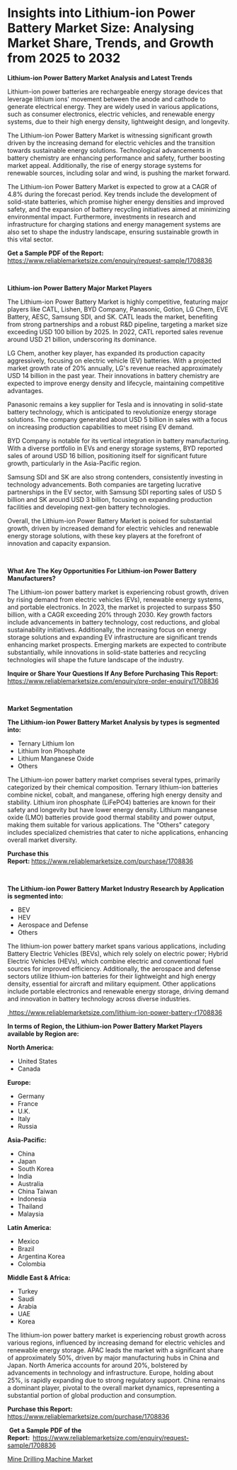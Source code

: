 <p><h1>Insights into Lithium-ion Power Battery Market Size: Analysing Market Share, Trends, and Growth from 2025 to 2032</h1></p><p><strong>Lithium-ion Power Battery Market Analysis and Latest Trends</strong></p>
<p><p>Lithium-ion power batteries are rechargeable energy storage devices that leverage lithium ions' movement between the anode and cathode to generate electrical energy. They are widely used in various applications, such as consumer electronics, electric vehicles, and renewable energy systems, due to their high energy density, lightweight design, and longevity.</p><p>The Lithium-ion Power Battery Market is witnessing significant growth driven by the increasing demand for electric vehicles and the transition towards sustainable energy solutions. Technological advancements in battery chemistry are enhancing performance and safety, further boosting market appeal. Additionally, the rise of energy storage systems for renewable sources, including solar and wind, is pushing the market forward.</p><p>The Lithium-ion Power Battery Market is expected to grow at a CAGR of 4.8% during the forecast period. Key trends include the development of solid-state batteries, which promise higher energy densities and improved safety, and the expansion of battery recycling initiatives aimed at minimizing environmental impact. Furthermore, investments in research and infrastructure for charging stations and energy management systems are also set to shape the industry landscape, ensuring sustainable growth in this vital sector.</p></p>
<p><strong>Get a Sample PDF of the Report:&nbsp;</strong> <a href="https://www.reliablemarketsize.com/enquiry/request-sample/1708836?utm_campaign=1835&utm_medium=2&utm_source=Github&utm_content=ia&utm_term=27032025&utm_id=lithium-ion-power-battery">https://www.reliablemarketsize.com/enquiry/request-sample/1708836</a></p>
<p>&nbsp;</p>
<p><strong>Lithium-ion Power Battery Major Market Players</strong></p>
<p><p>The Lithium-ion Power Battery Market is highly competitive, featuring major players like CATL, Lishen, BYD Company, Panasonic, Gotion, LG Chem, EVE Battery, AESC, Samsung SDI, and SK. CATL leads the market, benefiting from strong partnerships and a robust R&D pipeline, targeting a market size exceeding USD 100 billion by 2025. In 2022, CATL reported sales revenue around USD 21 billion, underscoring its dominance.</p><p>LG Chem, another key player, has expanded its production capacity aggressively, focusing on electric vehicle (EV) batteries. With a projected market growth rate of 20% annually, LG's revenue reached approximately USD 14 billion in the past year. Their innovations in battery chemistry are expected to improve energy density and lifecycle, maintaining competitive advantages.</p><p>Panasonic remains a key supplier for Tesla and is innovating in solid-state battery technology, which is anticipated to revolutionize energy storage solutions. The company generated about USD 5 billion in sales with a focus on increasing production capabilities to meet rising EV demand.</p><p>BYD Company is notable for its vertical integration in battery manufacturing. With a diverse portfolio in EVs and energy storage systems, BYD reported sales of around USD 16 billion, positioning itself for significant future growth, particularly in the Asia-Pacific region.</p><p>Samsung SDI and SK are also strong contenders, consistently investing in technology advancements. Both companies are targeting lucrative partnerships in the EV sector, with Samsung SDI reporting sales of USD 5 billion and SK around USD 3 billion, focusing on expanding production facilities and developing next-gen battery technologies.</p><p>Overall, the Lithium-ion Power Battery Market is poised for substantial growth, driven by increased demand for electric vehicles and renewable energy storage solutions, with these key players at the forefront of innovation and capacity expansion.</p></p>
<p>&nbsp;</p>
<p><strong>What Are The Key Opportunities For Lithium-ion Power Battery Manufacturers?</strong></p>
<p><p>The Lithium-ion power battery market is experiencing robust growth, driven by rising demand from electric vehicles (EVs), renewable energy systems, and portable electronics. In 2023, the market is projected to surpass $50 billion, with a CAGR exceeding 20% through 2030. Key growth factors include advancements in battery technology, cost reductions, and global sustainability initiatives. Additionally, the increasing focus on energy storage solutions and expanding EV infrastructure are significant trends enhancing market prospects. Emerging markets are expected to contribute substantially, while innovations in solid-state batteries and recycling technologies will shape the future landscape of the industry.</p></p>
<p><strong>Inquire or Share Your Questions If Any Before Purchasing This Report:</strong> <a href="https://www.reliablemarketsize.com/enquiry/pre-order-enquiry/1708836?utm_campaign=1835&utm_medium=2&utm_source=Github&utm_content=ia&utm_term=27032025&utm_id=lithium-ion-power-battery">https://www.reliablemarketsize.com/enquiry/pre-order-enquiry/1708836</a></p>
<p>&nbsp;</p>
<p><strong>Market Segmentation</strong></p>
<p><strong>The Lithium-ion Power Battery Market Analysis by types is segmented into:</strong></p>
<p><ul><li>Ternary Lithium Ion</li><li>Lithium Iron Phosphate</li><li>Lithium Manganese Oxide</li><li>Others</li></ul></p>
<p><p>The Lithium-ion power battery market comprises several types, primarily categorized by their chemical composition. Ternary lithium-ion batteries combine nickel, cobalt, and manganese, offering high energy density and stability. Lithium iron phosphate (LiFePO4) batteries are known for their safety and longevity but have lower energy density. Lithium manganese oxide (LMO) batteries provide good thermal stability and power output, making them suitable for various applications. The "Others" category includes specialized chemistries that cater to niche applications, enhancing overall market diversity.</p></p>
<p><strong>Purchase this Report:&nbsp;</strong><a href="https://www.reliablemarketsize.com/purchase/1708836?utm_campaign=1835&utm_medium=2&utm_source=Github&utm_content=ia&utm_term=27032025&utm_id=lithium-ion-power-battery">https://www.reliablemarketsize.com/purchase/1708836</a></p>
<p>&nbsp;</p>
<p><strong>The Lithium-ion Power Battery Market Industry Research by Application is segmented into:</strong></p>
<p><ul><li>BEV</li><li>HEV</li><li>Aerospace and Defense</li><li>Others</li></ul></p>
<p><p>The lithium-ion power battery market spans various applications, including Battery Electric Vehicles (BEVs), which rely solely on electric power; Hybrid Electric Vehicles (HEVs), which combine electric and conventional fuel sources for improved efficiency. Additionally, the aerospace and defense sectors utilize lithium-ion batteries for their lightweight and high energy density, essential for aircraft and military equipment. Other applications include portable electronics and renewable energy storage, driving demand and innovation in battery technology across diverse industries.</p></p>
<p><a href="https://www.reliablemarketsize.com/lithium-ion-power-battery-r1708836?utm_campaign=1835&utm_medium=2&utm_source=Github&utm_content=ia&utm_term=27032025&utm_id=lithium-ion-power-battery">&nbsp;https://www.reliablemarketsize.com/lithium-ion-power-battery-r1708836</a></p>
<p><strong>In terms of Region, the Lithium-ion Power Battery Market Players available by Region are:</strong></p>
<p>
    <p> <strong> North America: </strong>
        <ul>
            <li>United States</li>
            <li>Canada</li>
        </ul>
        </p> 
    <p> <strong> Europe: </strong>
        <ul>
            <li>Germany</li>
            <li>France</li>
            <li>U.K.</li>
            <li>Italy</li>
            <li>Russia</li>
        </ul>
        </p> 
    <p> <strong> Asia-Pacific: </strong>
        <ul>
            <li>China</li>
            <li>Japan</li>
            <li>South Korea</li>
            <li>India</li>
            <li>Australia</li>
            <li>China Taiwan</li>
            <li>Indonesia</li>
            <li>Thailand</li>
            <li>Malaysia</li>
        </ul>
        </p> 
    <p> <strong> Latin America: </strong>
        <ul>
            <li>Mexico</li>
            <li>Brazil</li>
            <li>Argentina Korea</li>
            <li>Colombia</li>
        </ul>
        </p> 
    <p> <strong> Middle East & Africa: </strong>
        <ul>
            <li>Turkey</li>
            <li>Saudi</li>
            <li>Arabia</li>
            <li>UAE</li>
            <li>Korea</li>
        </ul>
    </p>
    </p>
<p><p>The lithium-ion power battery market is experiencing robust growth across various regions, influenced by increasing demand for electric vehicles and renewable energy storage. APAC leads the market with a significant share of approximately 50%, driven by major manufacturing hubs in China and Japan. North America accounts for around 20%, bolstered by advancements in technology and infrastructure. Europe, holding about 25%, is rapidly expanding due to strong regulatory support. China remains a dominant player, pivotal to the overall market dynamics, representing a substantial portion of global production and consumption.</p></p>
<p><strong>Purchase this Report: </strong><a href="https://www.reliablemarketsize.com/purchase/1708836?utm_campaign=1835&utm_medium=2&utm_source=Github&utm_content=ia&utm_term=27032025&utm_id=lithium-ion-power-battery">https://www.reliablemarketsize.com/purchase/1708836</a></p>
<p>&nbsp;<strong>Get a Sample PDF of the Report:&nbsp;&nbsp;</strong><a href="https://www.reliablemarketsize.com/enquiry/request-sample/1708836?utm_campaign=1835&utm_medium=2&utm_source=Github&utm_content=ia&utm_term=27032025&utm_id=lithium-ion-power-battery">https://www.reliablemarketsize.com/enquiry/request-sample/1708836</a></p>
<p><strong></strong></p>
<p><p><a href="https://github.com/raaschadonle/Market-Research-Report-List-1/blob/main/mine-drilling-machine-market.md?utm_campaign=1835&utm_medium=2&utm_source=Github&utm_content=ia&utm_term=27032025&utm_id=lithium-ion-power-battery">Mine Drilling Machine Market</a></p></p>